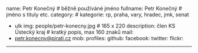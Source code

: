 name:     Petr Konečný  	# běžně používáné jméno
fullname: Petr Konečný	 	# jméno s tituly etc.
category:                 	# kategorie: rp, praha, vary, hradec, jmk, senat
- ulk
img: people/petr-konecny.jpg   # 165 x 220
description: člen KS Ústecký kraj           	# kratký popis, max 160 znaků
mail:
- petr.konecny@pirati.cz
mob: 
profiles:
  github: 
  facebook: 
  twitter:
  flickr:
---
